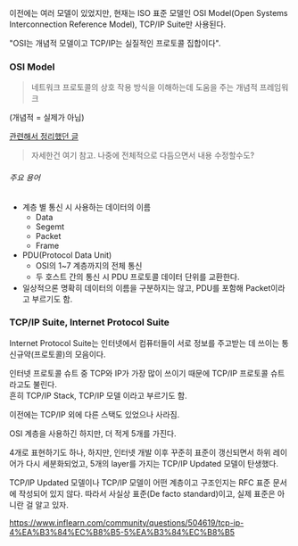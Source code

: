 
이전에는 여러 모델이 있었지만, 현재는 ISO 표준 모델인 OSI Model(Open Systems Interconnection Reference Model), TCP/IP Suite만 사용된다.

"OSI는 개념적 모델이고 TCP/IP는 실질적인 프로토콜 집합이다".

### OSI Model
> 네트워크 프로토콜의 상호 작용 방식을 이해하는데 도움을 주는 개념적 프레임워크 

(개념적 = 실제가 아님)   

[관련해서 정리했던 글](https://github.com/YangSiJun528/memory/blob/master/notes/Computer%20Science/%EB%84%A4%ED%8A%B8%EC%9B%8C%ED%81%AC%20%EA%B8%B0%EC%B4%88%20%EA%B0%9C%EB%85%90.md) 
>  자세한건 여기 참고. 나중에 전체적으로 다듬으면서 내용 수정할수도?

###### 주요 용어
- 계층 별 통신 시 사용하는 데이터의 이름
    - Data
    - Segemt
    - Packet
    - Frame
- PDU(Protocol Data Unit)
    - OSI의 1~7 계층까지의 전체 통신
    - 두 호스트 간의 통신 시 PDU 프로토콜 데이터 단위를 교환한다.
- 일상적으론 명확히 데이터의 이름을 구분하지는 않고, PDU를 포함해 Packet이라고 부르기도 함.

### TCP/IP Suite, Internet Protocol Suite

Internet Protocol Suite는 인터넷에서 컴퓨터들이 서로 정보를 주고받는 데 쓰이는 통신규약(프로토콜)의 모음이다.

인터넷 프로토콜 슈트 중 TCP와 IP가 가장 많이 쓰이기 때문에 TCP/IP 프로토콜 슈트라고도 불린다.   
흔히 TCP/IP Stack, TCP/IP 모델 이라고 부르기도 함.

이전에는 TCP/IP 외에 다른 스택도 있었으나 사라짐.

OSI 계층을 사용하긴 하지만, 더 적게 5개를 가진다.

4개로 표현하기도 하나, 하지만, 인터넷 개발 이후 꾸준히 표준이 갱신되면서 하위 레이어가 다시 세분화되었고, 5개의 layer를 가지는 TCP/IP Updated 모델이 탄생했다.

TCP/IP Updated 모델이나 TCP/IP 모델이 어떤 계층이고 구조인지는 RFC 표준 문서에 작성되어 있지 않다. 따라서 사실상 표준(De facto standard)이고, 실제 표준은 아니란 걸 알고 있자.

https://www.inflearn.com/community/questions/504619/tcp-ip-4%EA%B3%84%EC%B8%B5-5%EA%B3%84%EC%B8%B5